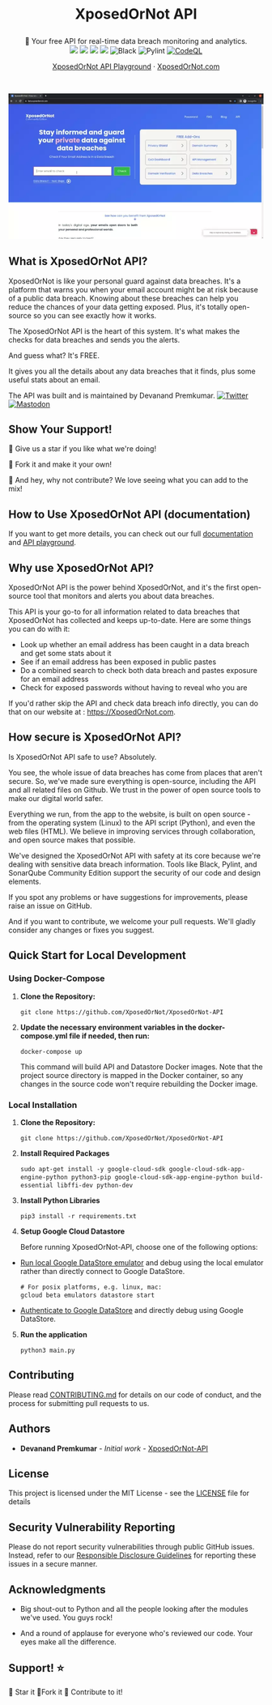 <p align="center"><h1 align="center">XposedOrNot API </p></h1>
 
<p align="center">
🎉 Your free API for real-time data breach monitoring and analytics. <br>
<a href="https://github.com/XposedOrNot/XposedOrNot-API/blob/master/LICENSE"><img src="https://img.shields.io/badge/license-MIT-blue"></a>
<a href="https://github.com/psf/black"><img src="https://img.shields.io/static/v1?label=code%20style&message=black&color=blue"></a>
<a href=""><img src="https://img.shields.io/badge/code%20style-pep8-blue.svg"></a>
<a href="https://github.com/XposedOrNot/XposedOrNot-API/blob/master/CONTRIBUTING.md"><img src="https://img.shields.io/badge/Contributions-Welcome-brightgreen"></a>
<img src="https://github.com/XposedOrNot/XposedOrNot-API/actions/workflows/black.yml/badge.svg" alt="Black">
<img src="https://github.com/XposedOrNot/XposedOrNot-API/actions/workflows/pylint.yml/badge.svg" alt="Pylint">
 <a href="https://github.com/XposedOrNot/XposedOrNot-API/actions/workflows/codeql.yml"><img src="https://github.com/XposedOrNot/XposedOrNot-API/actions/workflows/codeql.yml/badge.svg" alt="CodeQL"></a>

<p align="center">     
    <a href="https://xposedornot.docs.apiary.io/" target="_blank">XposedOrNot API Playground</a>    ·
    <a href="https://xposedornot.com" target="_blank"> XposedOrNot.com</a>
</p> <br>  
</p>  
<p align="center">
  <img src="https://github.com/XposedOrNot/XposedOrNot-Website/blob/master/static/images/xon.webp" alt="XposedOrNot demo">
</p>


## What is XposedOrNot API?

XposedOrNot is like your personal guard against data breaches. It's a platform that warns you when your email account might be at risk because of a public data breach. Knowing about these breaches can help you reduce the chances of your data getting exposed. Plus, it's totally open-source so you can see exactly how it works.

The XposedOrNot API is the heart of this system. It's what makes the checks for data breaches and sends you the alerts. 

And guess what? It's FREE. 

It gives you all the details about any data breaches that it finds, plus some useful stats about an email.

The API was built and is maintained by Devanand Premkumar.
[![Twitter](https://img.shields.io/badge/Twitter-blue?style=flat-square&logo=twitter&logoColor=white&url=https%3A%2F%2Ftwitter.com%2Fdevaonbreaches)](https://twitter.com/devaonbreaches)
[![Mastodon](https://img.shields.io/badge/-Mastodon-blue?style=flat-square&logo=mastodon&logoColor=white&link=https://infosec.exchange/@DevaOnBreaches)](https://infosec.exchange/@DevaOnBreaches)



## Show Your Support!

🌟 Give us a star if you like what we're doing!

🍴 Fork it and make it your own!

🤝 And hey, why not contribute? We love seeing what you can add to the mix!

## How to Use XposedOrNot API (documentation)


If you want to get more details, you can check out our full [documentation](https://XposedOrNot.com/api_doc) and [API playground](https://xposedornot.docs.apiary.io/).

## Why use XposedOrNot API?

XposedOrNot API is the power behind XposedOrNot, and it's the first open-source tool that monitors and alerts you about data breaches.

This API is your go-to for all information related to data breaches that XposedOrNot has collected and keeps up-to-date. Here are some things you can do with it:
- Look up whether an email address has been caught in a data breach and get some stats about it
- See if an email address has been exposed in public pastes
- Do a combined search to check both data breach and pastes exposure for an email address
- Check for exposed passwords without having to reveal who you are

If you'd rather skip the API and check data breach info directly, you can do that on our website at : https://XposedOrNot.com.


## How secure is XposedOrNot API?

Is XposedOrNot API safe to use? Absolutely.

You see, the whole issue of data breaches has come from places that aren't secure. So, we've made sure everything is open-source, including the API and all related files on Github. We trust in the power of open source tools to make our digital world safer.

Everything we run, from the app to the website, is built on open source - from the operating system (Linux) to the API script (Python), and even the web files (HTML). We believe in improving services through collaboration, and open source makes that possible.

We've designed the XposedOrNot API with safety at its core because we're dealing with sensitive data breach information. Tools like Black, Pylint, and SonarQube Community Edition support the security of our code and design elements.

If you spot any problems or have suggestions for improvements, please raise an issue on GitHub.

And if you want to contribute, we welcome your pull requests. We'll gladly consider any changes or fixes you suggest.

## Quick Start for Local Development

### Using Docker-Compose

1. **Clone the Repository:**

    ```shell
    git clone https://github.com/XposedOrNot/XposedOrNot-API
    ```

2. **Update the necessary environment variables in the docker-compose.yml file if needed, then run:**


    ```shell
    docker-compose up
    ```

    This command will build API and Datastore Docker images. Note that the project source directory is mapped in the Docker container, so any changes in the source code won't require rebuilding the Docker image.

### Local Installation

1. **Clone the Repository:**

    ```shell
    git clone https://github.com/XposedOrNot/XposedOrNot-API
    ```

2. **Install Required Packages**

    ```shell
    sudo apt-get install -y google-cloud-sdk google-cloud-sdk-app-engine-python python3-pip google-cloud-sdk-app-engine-python build-essential libffi-dev python-dev 
    ```

3. **Install Python Libraries**


    ```shell
    pip3 install -r requirements.txt
    ```

4. **Setup Google Cloud Datastore**

    Before running XposedOrNot-API, choose one of the following options:

-   [Run local Google DataStore emulator](https://cloud.google.com/datastore/docs/tools/datastore-emulator)
    and debug using the local emulator rather than directly connect to Google DataStore. 

    ```shell
    # For posix platforms, e.g. linux, mac:
    gcloud beta emulators datastore start
    ```

-   [Authenticate to Google DataStore](https://cloud.google.com/sdk/gcloud/reference/beta/auth/application-default) and directly debug using Google DataStore.

5. **Run the application**

    ```shell
    python3 main.py
    ```

## Contributing

Please read [CONTRIBUTING.md](https://github.com/XposedOrNot/XposedOrNot-API/blob/master/CONTRIBUTING.md) for details on our code of conduct, and the process for submitting pull requests to us.


## Authors

* **Devanand Premkumar** - *Initial work* - [XposedOrNot-API](https://github.com/XposedOrNot/XposedOrNot-API)

## License

This project is licensed under the MIT License - see the [LICENSE](LICENSE) file for details

## Security Vulnerability Reporting

Please do not report security vulnerabilities through public GitHub issues. Instead, refer to our [Responsible Disclosure Guidelines](https://beta.xposedornot.com/responsible-disclosure) for reporting these issues in a secure manner.


## Acknowledgments

* Big shout-out to Python and all the people looking after the modules we've used. You guys rock!

* And a round of applause for everyone who's reviewed our code. Your eyes make all the difference.

## Support! :star:

:star2: Star it
:fork_and_knife:Fork it
:handshake: Contribute to it!
